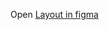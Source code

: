 Open [Layout in figma](https://www.figma.com/file/POTcLQU4kcSxsKI0qrh6he/Hydra-Landing-Page-(Community)?type=design&node-id=0-1&mode=design&t=Gzd04E8OQcNuV5j0-0)
